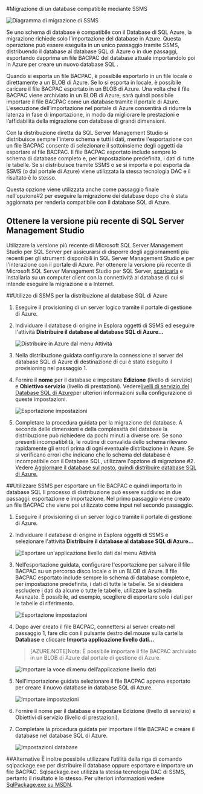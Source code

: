 <properties
   pageTitle="Migrazione a database SQL tramite SSMS"
   description="Database SQL di Microsoft Azure, eseguire la migrazione di database sql, eseguire la migrazione tramite ssms"
   services="sql-database"
   documentationCenter=""
   authors="carlrabeler"
   manager="jeffreyg"
   editor=""/>

<tags
   ms.service="sql-database"
   ms.devlang="NA"
   ms.topic="article"
   ms.tgt_pltfrm="NA"
   ms.workload="data-management"
   ms.date="08/24/2015"
   ms.author="carlrab"/>

#Migrazione di un database compatibile mediante SSMS

![Diagramma di migrazione di SSMS](./media/sql-database-migrate-ssms/01SSMSDiagram.png)

Se uno schema di database è compatibile con il Database di SQL Azure, la migrazione richiede solo l’importazione del database in Azure. Questa operazione può essere eseguita in un unico passaggio tramite SSMS, distribuendo il database al database SQL di Azure o in due passaggi, esportando dapprima un file BACPAC del database attuale importandolo poi in Azure per creare un nuovo database SQL .

Quando si esporta un file BACPAC, è possibile esportarlo in un file locale o direttamente a un BLOB di Azure. Se lo si esporta in locale, è possibile caricare il file BACPAC esportato in un BLOB di Azure. Una volta che il file BACPAC viene archiviato in un BLOB di Azure, sarà quindi possibile importare il file BACPAC come un database tramite il portale di Azure. L’esecuzione dell’importazione nel portale di Azure consentirà di ridurre la latenza in fase di importazione, in modo da migliorare le prestazioni e l’affidabilità della migrazione con database di grandi dimensioni.

Con la distribuzione diretta da SQL Server Management Studio si distribuisce sempre l'intero schema e tutti i dati, mentre l'esportazione con un file BACPAC consente di selezionare il sottoinsieme degli oggetti da esportare al file BACPAC. Il file BACPAC esportato include sempre lo schema di database completo e, per impostazione predefinita, i dati di tutte le tabelle. Se si distribuisce tramite SSMS o se si importa e poi esporta da SSMS (o dal portale di Azure) viene utilizzata la stessa tecnologia DAC e il risultato è lo stesso.

Questa opzione viene utilizzata anche come passaggio finale nell'opzione#2 per eseguire la migrazione dei database dopo che è stata aggiornata per renderla compatibile con il database SQL di Azure.

## Ottenere la versione più recente di SQL Server Management Studio

Utilizzare la versione più recente di Microsoft SQL Server Management Studio per SQL Server per assicurarsi di disporre degli aggiornamenti più recenti per gli strumenti disponibili in SQL Server Management Studio e per l'interazione con il portale di Azure. Per ottenere la versione più recente di Microsoft SQL Server Management Studio per SQL Server, [scaricarla](https://msdn.microsoft.com/library/mt238290.aspx) e installarla su un computer client con la connettività al database di cui si intende eseguire la migrazione e a Internet.

##Utilizzo di SSMS per la distribuzione al database SQL di Azure
1.	Eseguire il provisioning di un server logico tramite il portale di gestione di Azure.
2.	Individuare il database di origine in Esplora oggetti di SSMS ed eseguire l'attività **Distribuire il database al database SQL di Azure...**

	![Distribuire in Azure dal menu Attività](./media/sql-database-migrate-ssms/02MigrateusingSSMS.png)

3.	Nella distribuzione guidata configurare la connessione al server del database SQL di Azure di destinazione di cui è stato eseguito il provisioning nel passaggio 1.
4.	Fornire il **nome** per il database e impostare **Edizione** (livello di servizio) e **Obiettivo servizio** (livello di prestazioni). Vedere[livelli di servizio del Database SQL di Azure](sql-database-service-tiers.md)per ulteriori informazioni sulla configurazione di queste impostazioni.

	![Esportazione impostazioni](./media/sql-database-migrate-ssms/03MigrateusingSSMS.png)

5.	Completare la procedura guidata per la migrazione del database. A seconda delle dimensioni e della complessità del database la distribuzione può richiedere da pochi minuti a diverse ore. Se sono presenti incompatibilità, le routine di convalida dello schema rilevano rapidamente gli errori prima di ogni eventuale distribuzione in Azure. Se si verificano errori che indicano che lo schema del database è incompatibile con il Database SQL, utilizzare l'opzione di migrazione #2. Vedere [Aggiornare il database sul posto, quindi distribuire database SQL di Azure.](sql-database-migrate-visualstudio-ssdt.md)

##Utilizzare SSMS per esportare un file BACPAC e quindi importarlo in database SQL
Il processo di distribuzione può essere suddiviso in due passaggi: esportazione e importazione. Nel primo passaggio viene creato un file BACPAC che viene poi utilizzato come input nel secondo passaggio.

1.	Eseguire il provisioning di un server logico tramite il portale di gestione di Azure.
2.	Individuare il database di origine in Esplora oggetti di SSMS e selezionare l'attività **Distribuire il database al database SQL di Azure...**

	![Esportare un'applicazione livello dati dal menu Attività](./media/sql-database-migrate-ssms/04MigrateusingSSMS.png)

3. Nell’esportazione guidata, configurare l'esportazione per salvare il file BACPAC su un percorso disco locale o in un BLOB di Azure. Il file BACPAC esportato include sempre lo schema di database completo e, per impostazione predefinita, i dati di tutte le tabelle. Se si desidera escludere i dati da alcune o tutte le tabelle, utilizzare la scheda Avanzate. È possibile, ad esempio, scegliere di esportare solo i dati per le tabelle di riferimento.

	![Esportazione impostazioni](./media/sql-database-migrate-ssms/05MigrateusingSSMS.png)

4.	Dopo aver creato il file BACPAC, connettersi al server creato nel passaggio 1, fare clic con il pulsante destro del mouse sulla cartella **Database** e cliccare **Importa applicazione livello dati...**
	
	>[AZURE.NOTE]Nota: È possibile importare il file BACPAC archiviato in un BLOB di Azure dal portale di gestione di Azure.

	![Importare la voce di menu dell’applicazione livello dati](./media/sql-database-migrate-ssms/06MigrateusingSSMS.png)

5.	Nell’importazione guidata selezionare il file BACPAC appena esportato per creare il nuovo database in database SQL di Azure.

	![Importare impostazioni](./media/sql-database-migrate-ssms/07MigrateusingSSMS.png)

6.	Fornire il nome per il database e impostare Edizione (livello di servizio) e Obiettivi di servizio (livello di prestazioni).

7.	Completare la procedura guidata per importare il file BACPAC e creare il database nel database SQL di Azure.

	![Impostazioni database](./media/sql-database-migrate-ssms/08MigrateusingSSMS.png)

##Alternative
È inoltre possibile utilizzare l’utilità della riga di comando sqlpackage.exe per distribuire il database oppure esportare e importare un file BACPAC. Sqlpackage.exe utilizza la stessa tecnologia DAC di SSMS, pertanto il risultato è lo stesso. Per ulteriori informazioni vedere [SqlPackage.exe su MSDN](https://msdn.microsoft.com/library/hh550080.aspx).

<!---HONumber=Oct15_HO3-->